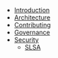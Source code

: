 <!--
SPDX-FileCopyrightText: 2022 Fluid Attacks and Makes contributors

SPDX-License-Identifier: MIT
-->

- [Introduction](./README.md)
- [Architecture](./architecture/README.md)
- [Contributing](./contributing/README.md)
- [Governance](./governance/README.md)
- [Security](./security/README.md)
  - [SLSA](./security/slsa.md)
